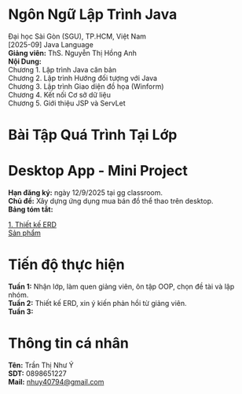 # Ngôn Ngữ Lập Trình Java
Đại học Sài Gòn (SGU), TP.HCM, Việt Nam <br>
[2025-09] Java Language <br>
<b>Giảng viên:</b> ThS. Nguyễn Thị Hồng Anh <br>
<b>Nội Dung:</b> <br>
Chương 1. Lập trình Java căn bản <br>
Chương 2. Lập trình Hướng đối tượng với Java <br>
Chương 3. Lập trình Giao diện đồ họa (Winform) <br>
Chương 4. Kết nối Cơ sở dữ liệu <br>
Chương 5. Giới thiệu JSP và ServLet <br>

# Bài Tập Quá Trình Tại Lớp

# Desktop App - Mini Project
<b>Hạn đăng ký:</b> ngày 12/9/2025 tại gg classroom.<br>
<b>Chủ đề:</b> Xây dựng ứng dụng mua bán đồ thể thao trên desktop.<br>
<b>Bảng tóm tắt:</b> <br>

[1. Thiết kế ERD](https://drive.google.com/drive/folders/1DSlpP4O1cTwiVmzkvUzAlbEBZD3DVykA?usp=sharing) <br>
[Sản phẩm]()<br>


# Tiến độ thực hiện
<b>Tuần 1:</b> Nhận lớp, làm quen giảng viên, ôn tập OOP, chọn đề tài và lập nhóm.<br>
<b>Tuần 2:</b> Thiết kế ERD, xin ý kiến phản hồi từ giảng viên.<br>
<b>Tuần 3:</b>


# Thông tin cá nhân
<strong>Tên:</strong> Trần Thị Như Ý <br>
<strong>SDT:</strong> 0898651227 <br> 
<strong>Mail:</strong> nhuy40794@gmail.com
